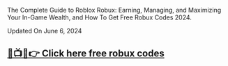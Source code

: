 The Complete Guide to Roblox Robux: Earning, Managing, and Maximizing Your In-Game Wealth, and How To Get Free Robux Codes 2024.

Updated On June 6, 2024

**[🔴📺📱👉 Click here free robux codes](https://t.co/8aqIb89W3S)**
-------------------------------------------------------------------
